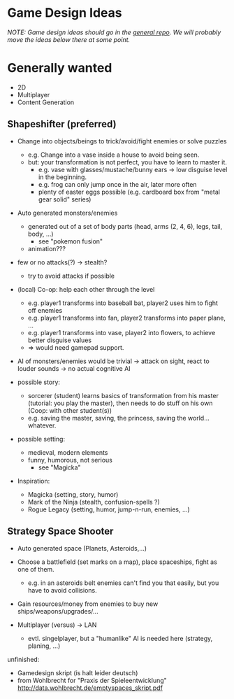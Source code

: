 Game Design Ideas
=================

*NOTE: Game design ideas should go in the [general repo](https://github.com/lab132/lab132). We will probably move the ideas below there at some point.*

Generally wanted
================

- 2D
- Multiplayer
- Content Generation


Shapeshifter (preferred)
------------------------

- Change into objects/beings to trick/avoid/fight enemies or solve puzzles
  - e.g. Change into a vase inside a house to avoid being seen.
  - but: your transformation is not perfect, you have to learn to master it.
    - e.g. vase with glasses/mustache/bunny ears -> low disguise level in the beginning.
    - e.g. frog can only jump once in the air, later more often
    - plenty of easter eggs possible (e.g. cardboard box from "metal gear solid" series)
- Auto generated monsters/enemies
  - generated out of a set of body parts (head, arms (2, 4, 6), legs, tail, body, ...)
    - see "pokemon fusion"
  - animation???
- few or no attacks(?) -> stealth?
  - try to avoid attacks if possible
- (local) Co-op: help each other through the level
  - e.g. player1 transforms into baseball bat, player2 uses him to fight off enemies
  - e.g. player1 transforms into fan, player2 transforms into paper plane, ...
  - e.g. player1 transforms into vase, player2 into flowers, to achieve better disguise values
  - => would need gamepad support.
- AI of monsters/enemies would be trivial -> attack on sight, react to louder sounds -> no actual cognitive AI
- possible story:
  - sorcerer (student) learns basics of transformation from his master (tutorial: you play the master), then needs to do stuff on his own (Coop: with other student(s))
  - e.g. saving the master, saving, the princess, saving the world... whatever.
- possible setting:
  - medieval, modern elements
  - funny, humorous, not serious
    - see "Magicka"

- Inspiration:
  - Magicka (setting, story, humor)
  - Mark of the Ninja (stealth, confusion-spells ?)
  - Rogue Legacy (setting, humor, jump-n-run, enemies, ...)

Strategy Space Shooter
----------------------

- Auto generated space (Planets, Asteroids,...)
- Choose a battlefield (set marks on a map), place spaceships, fight as one of them.
  - e.g. in an asteroids belt enemies can't find you that easily, but you have to avoid collisions.

- Gain resources/money from enemies to buy new ships/weapons/upgrades/...
- Multiplayer (versus) -> LAN
  - evtl. singelplayer, but a "humanlike" AI is needed here (strategy, planing, ...)

unfinished:
- Gamedesign skript (is halt leider deutsch)
- from Wohlbrecht for "Praxis der Spieleentwicklung"
http://data.wohlbrecht.de/emptyspaces_skript.pdf
